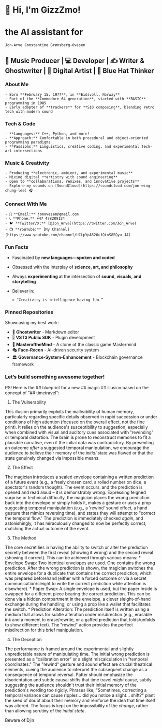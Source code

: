 # 👋 Hi, I'm GizzZmo!
  # the AI assistant for 
    Jon-Arve Constantine Grønsberg-Ovesen

## 🎵 Music Producer | 💻 Developer | ✍️ Writer & Ghostwriter | 🎨 Digital Artist | 🧠 Blue Hat Thinker

### **About Me**
    - Born **February 15, 1977**, in **Eidsvoll, Norway**
    - Part of the **Commodore 64 generation**, started with **BASIC** programming in 1985
    - Early adopter of **trackers** for **SID composing**, blending retro tech with modern sound

### **Tech & Code**
    - **Languages:** C++, Python, and more!
    - **Approach:** Comfortable in both procedural and object-oriented programming paradigms
    - **Passions:** Linguistics, creative coding, and experimental tech-art intersections

### **Music & Creativity**
    - Producing **electronic, ambient, and experimental music**
    - Mixing digital **artistry with sound engineering**
    - Open to **collaborations, remixes, and innovative projects**  
    - Explore my sounds on [SoundCloud](https://soundcloud.com/jon-wing-chung-lee) 🎧

### **Connect With Me**
    - 📧 **Email:** jonovesen@gmail.com
    - 📞 **Phone:** +47 478209124
    - 🐦 **Twitter/X:** [@Jon_Arve](https://twitter.com/Jon_Arve)
    - 📺 **YouTube:** [My Channel](https://www.youtube.com/channel/UCLpYpA620ufQtnS8RQyu_JA)

### **Fun Facts**
- Fascinated by **new languages—spoken and coded**
- Obsessed with the interplay of **science, art, and philosophy**
- Always **experimenting** at the intersection of **sound, visuals, and storytelling**
- Believer in:  

      > “Creativity is intelligence having fun.”  

### **Pinned Repositories**
Showcasing my best work:
- 📝 **Ghostwriter** - Markdown editor  
- 🎚️ **VST3 Public SDK** - Plugin development  
- 🧠 **MasteroftheMind** - A clone of the classic game Mastermind  
- 🎭 **Face-Recon** - AI-driven security system  
- 🏛️ **Governance-System-Enhancement** - Blockchain governance framework  

### **Let’s build something awesome together!**

PS! Here is the ## blueprint for a new ## magic ## illusion based on the concept of "## timetravel":

1. The Vulnerability

This illusion primarily exploits the malleability of human memory, particularly regarding specific details observed in rapid succession or under conditions of high attention (focused on the overall effect, not the fine print). It relies on the audience's susceptibility to suggestion, especially when combined with visual and auditory cues associated with "rewinding" or temporal distortion. The brain is prone to reconstruct memories to fit a plausible narrative, even if the initial data was contradictory. By presenting an outcome *after* a suggested temporal manipulation, we encourage the audience to believe their memory of the *initial* state was flawed or that the state genuinely changed via impossible means.

2. The Effect

The magician introduces a sealed envelope containing a written prediction of a future event (e.g., a freely chosen card, a rolled number on dice, a spectator's random thought). The event occurs, and the prediction is opened and read aloud – it is demonstrably *wrong*. Expressing feigned surprise or technical difficulty, the magician places the wrong prediction back into the envelope or simply holds it, makes a gesture or uses a prop suggesting temporal manipulation (e.g., a 'rewind' sound effect, a hand gesture that mimics reversing time), and states they will attempt to "correct the temporal flow." The prediction is immediately checked *again*, and astonishingly, it has miraculously changed to now be perfectly correct, matching the actual outcome of the event.

3. The Method

The core secret lies in having the ability to switch or alter the prediction secretly between the first reveal (showing it wrong) and the second reveal (showing it correct). This can be achieved through various means:
*
Envelope Swap:
Two identical envelopes are used. One contains the wrong prediction. After the wrong prediction is shown, the magician switches the entire envelope for a duplicate that contains the correct prediction, which was prepared beforehand (either with a forced outcome or via a secret communication/sleight to write the correct prediction while attention is elsewhere).
*
Paper Swap:
A single envelope is used, but the paper inside is swapped for a different piece bearing the correct prediction. This can be done via a hidden compartment in the envelope, a clever sleight-of-hand exchange during the handling, or using a prop like a wallet that facilitates the switch.
*
Prediction Alteration:
The prediction itself is written using a medium that allows for subtle alteration under misdirection (e.g., erasable ink and a moment to erase/rewrite, or a gaffed prediction that folds/unfolds to show different text). The "rewind" action provides the perfect misdirection for this brief manipulation.

4. The Deception

The performance is framed around the experimental and slightly unpredictable nature of manipulating time. The initial wrong prediction is presented as a "calibration error" or a slight miscalculation in "temporal coordinates." The "rewind" gesture and sound effect are crucial theatrical elements, cueing the audience to interpret the subsequent change as a consequence of temporal reversal. Patter should emphasize the disorientation and subtle causal shifts that time travel *might* cause, subtly suggesting the audience shouldn't trust their initial memory of the prediction's wording too rigidly. Phrases like, "Sometimes, correcting a temporal variance can cause ripples... did you notice a slight... shift?" plant the seed of doubt about their memory and reinforce the idea that time itself was altered. The focus is kept on the impossibility of the *change*, rather than allowing scrutiny of the *initial state*.

Beware of Djin

